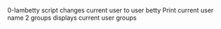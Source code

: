 0-Iambetty script changes current user to user betty
Print current user name
2 groups displays current user groups
